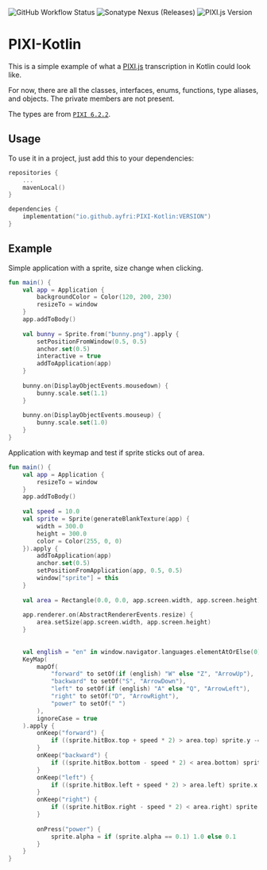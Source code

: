 ![GitHub Workflow Status](https://img.shields.io/github/workflow/status/Ayfri/PIXI-Kotlin/Kotlin%20CI?style=flat-square)
![Sonatype Nexus (Releases)](https://img.shields.io/nexus/r/io.github.ayfri/PIXI-Kotlin?server=https%3A%2F%2Fs01.oss.sonatype.org&style=flat-square&label=Latest%20Version)
![PIXI.js Version](https://img.shields.io/badge/pixi.js-6.2.2-blue?style=flat-square&logo=npm)

# PIXI-Kotlin

This is a simple example of what a [PIXI.js](https://github.com/pixijs/pixijs) transcription in Kotlin could look like.

For now, there are all the classes, interfaces, enums, functions, type aliases, and objects. The private members are not present.

The types are from [`PIXI 6.2.2`](https://github.com/pixijs/pixijs/releases/tag/v6.2.2).

## Usage

To use it in a project, just add this to your dependencies:

```kotlin
repositories {
	...
	mavenLocal()
}

dependencies {
	implementation("io.github.ayfri:PIXI-Kotlin:VERSION")
}
```

## Example

Simple application with a sprite, size change when clicking.

```kotlin
fun main() {
	val app = Application {
		backgroundColor = Color(120, 200, 230)
		resizeTo = window
	}
	app.addToBody()
	
	val bunny = Sprite.from("bunny.png").apply {
		setPositionFromWindow(0.5, 0.5)
		anchor.set(0.5)
		interactive = true
		addToApplication(app)
	}
	
	bunny.on(DisplayObjectEvents.mousedown) {
		bunny.scale.set(1.1)
	}
	
	bunny.on(DisplayObjectEvents.mouseup) {
		bunny.scale.set(1.0)
	}
}
```

Application with keymap and test if sprite sticks out of area.

```kotlin
fun main() {
	val app = Application {
		resizeTo = window
	}
	app.addToBody()
	
	val speed = 10.0
	val sprite = Sprite(generateBlankTexture(app) {
		width = 300.0
		height = 300.0
		color = Color(255, 0, 0)
	}).apply {
		addToApplication(app)
		anchor.set(0.5)
		setPositionFromApplication(app, 0.5, 0.5)
		window["sprite"] = this
	}
	
	val area = Rectangle(0.0, 0.0, app.screen.width, app.screen.height)
	
	app.renderer.on(AbstractRendererEvents.resize) {
		area.setSize(app.screen.width, app.screen.height)
	}
	
	
	val english = "en" in window.navigator.languages.elementAtOrElse(0) { window.navigator.language }
	KeyMap(
		mapOf(
			"forward" to setOf(if (english) "W" else "Z", "ArrowUp"),
			"backward" to setOf("S", "ArrowDown"),
			"left" to setOf(if (english) "A" else "Q", "ArrowLeft"),
			"right" to setOf("D", "ArrowRight"),
			"power" to setOf(" ")
		),
		ignoreCase = true
	).apply {
		onKeep("forward") {
			if ((sprite.hitBox.top + speed * 2) > area.top) sprite.y -= speed
		}
		onKeep("backward") {
			if ((sprite.hitBox.bottom - speed * 2) < area.bottom) sprite.y += speed
		}
		onKeep("left") {
			if ((sprite.hitBox.left + speed * 2) > area.left) sprite.x -= speed
		}
		onKeep("right") {
			if ((sprite.hitBox.right - speed * 2) < area.right) sprite.x += speed
		}
		
		onPress("power") {
			sprite.alpha = if (sprite.alpha == 0.1) 1.0 else 0.1
		}
	}
}
```
